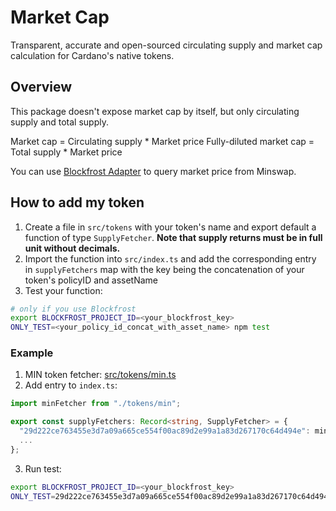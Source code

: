 # Market Cap

Transparent, accurate and open-sourced circulating supply and market cap calculation for Cardano's native tokens.

## Overview

This package doesn't expose market cap by itself, but only circulating supply and total supply.

Market cap = Circulating supply \* Market price
Fully-diluted market cap = Total supply \* Market price

You can use [Blockfrost Adapter](https://github.com/minswap/blockfrost-adapter) to query market price from Minswap.

## How to add my token

1. Create a file in `src/tokens` with your token's name and export default a function of type `SupplyFetcher`. **Note that supply returns must be in full unit without decimals.**
2. Import the function into `src/index.ts` and add the corresponding entry in `supplyFetchers` map with the key being the concatenation of your token's policyID and assetName
3. Test your function:

```bash
# only if you use Blockfrost
export BLOCKFROST_PROJECT_ID=<your_blockfrost_key>
ONLY_TEST=<your_policy_id_concat_with_asset_name> npm test
```

### Example

1. MIN token fetcher: [src/tokens/min.ts](src/tokens/min.ts)
2. Add entry to `index.ts`:

```ts
import minFetcher from "./tokens/min";

export const supplyFetchers: Record<string, SupplyFetcher> = {
  "29d222ce763455e3d7a09a665ce554f00ac89d2e99a1a83d267170c64d494e": minFetcher,
  ...
};
```

3. Run test:

```bash
export BLOCKFROST_PROJECT_ID=<your_blockfrost_key>
ONLY_TEST=29d222ce763455e3d7a09a665ce554f00ac89d2e99a1a83d267170c64d494e npm test
```

